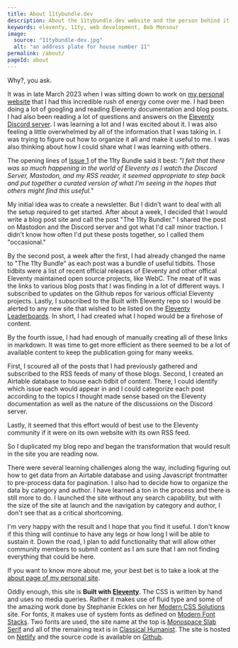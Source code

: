 ```yaml
---
title: About 11tybundle.dev
description: About the 11tybundle.dev website and the person behind it.
keywords: eleventy, 11ty, web development, Bob Monsour
image:
  source: "11tybundle-dev.jpg"
  alt: "an address plate for house number 11"
permalink: /about/
pageId: about
---
```


Why?, you ask.

It was in late March 2023 when I was sitting down to work on [my personal website](https://www.bobmonsour.com/) that I had this incredible rush of energy come over me. I had been doing a lot of googling and reading Eleventy documentation and blog posts. I had also been reading a lot of questions and answers on the [Eleventy Discord server](https://www.11ty.dev/blog/discord/). I was learning a lot and I was excited about it. I was also feeling a little overwhelmed by all of the information that I was taking in. I was trying to figure out how to organize it all and make it useful to me. I was also thinking about how I could share what I was learning with others.

The opening lines of [Issue 1](/posts/11ty-bundle-1/) of the 11ty Bundle said it best: _"I felt that there was so much happening in the world of Eleventy as I watch the Discord Server, Mastodon, and my RSS reader, it seemed appropriate to step back and put together a curated version of what I'm seeing in the hopes that others might find this useful."_

My initial idea was to create a newsletter. But I didn't want to deal with all the setup required to get started. After about a week, I decided that I would write a blog post site and call the post "The 11ty Bundler." I shared the post on Mastodon and the Discord server and got what I'd call minor traction. I didn't know how often I'd put these posts together, so I called them "occasional."

By the second post, a week after the first, I had already changed the name to "The 11ty Bundle" as each post was a bundle of useful tidbits. Those tidbits were a list of recent official releases of Eleventy and other offical Eleventy maintained open source projects, like WebC. The meat of it was the links to various blog posts that I was finding in a lot of different ways. I subscribed to updates on the Github repos for various official Eleventy projects. Lastly, I subscribed to the Built with Eleventy repo so I would be alerted to any new site that wished to be listed on the [Eleventy Leaderboards](https://www.11ty.dev/speedlify/). In short, I had created what I hoped would be a firehose of content.

By the fourth issue, I had had enough of manually creating all of these links in markdown. It was time to get more efficient as there seemed to be a lot of available content to keep the publication going for many weeks.

First, I scoured all of the posts that I had previously gathered and subscribed to the RSS feeds of many of those blogs. Second, I created an Airtable database to house each tidbit of content. There, I could identify which issue each would appear in and I could categorize each post according to the topics I thought made sense based on the Eleventy documentation as well as the nature of the discussions on the Discord server.

Lastly, it seemed that this effort would of best use to the Eleventy community if it were on its own website with its own RSS feed.

So I duplicated my blog repo and began the transformation that would result in the site you are reading now.

There were several learning challenges along the way, including figuring out how to get data from an Airtable database and using Javascript frontmatter to pre-process data for pagination. I also had to decide how to organize the data by category and author. I have learned a ton in the process and there is still more to do. I launched the site without any search capability, but with the size of the site at launch and the navigation by category and author, I don't see that as a critical shortcoming.

I'm very happy with the result and I hope that you find it useful. I don't know if this thing will continue to have any legs or how long I will be able to sustain it. Down the road, I plan to add functionality that will allow other community members to submit content as I am sure that I am not finding everything that could be here.

If you want to know more about me, your best bet is to take a look at the [about page of my personal site](https://www.bobmonsour.com/about/).

Oddly enough, this site is **Built with [Eleventy](https://www.11ty.dev/)**. The CSS is written by hand and uses no media queries. Rather it makes use of fluid type and some of the amazing work done by Stephanie Eckles on her [Modern CSS Solutions](https://moderncss.dev/) site. For fonts, it makes use of system fonts as defined on [Modern Font Stacks](https://modernfontstacks.com/). Two fonts are used, the site name at the top is [Monospace Slab Serif](https://github.com/system-fonts/modern-font-stacks#monospace-slab-serif) and all of the remaining text is in [Classical Humanist](https://github.com/system-fonts/modern-font-stacks#classical-humanist). The site is hosted on [Netlify](https://www.netlify.com/) and the source code is available on [Github](https://github.com/bobmonsour/11tybundle.dev).
